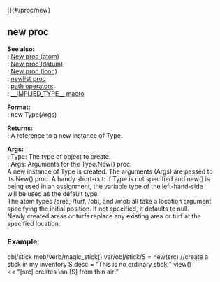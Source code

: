 []{#/proc/new}    
## new proc    
**See also:**    
:   [New proc (atom)](/ref/atom/proc/New.md)    
:   [New proc (datum)](/ref/datum/proc/New.md)    
:   [New proc (icon)](/ref/icon/proc/New.md)    
:   [newlist proc](/ref/proc/newlist.md)    
:   [path operators](/ref/operator/path.md)    
:   [\_\_IMPLIED_TYPE\_\_ macro](/ref/DM/preprocessor/__IMPLIED_TYPE__.md)    
<!-- -->    
**Format:**    
:   new Type(Args)    
<!-- -->    
**Returns:**    
:   A reference to a new instance of Type.    
<!-- -->    
**Args:**    
:   Type: The type of object to create.    
:   Args: Arguments for the Type.New() proc.    
A new instance of Type is created. The arguments (Args) are passed to    
its New() proc. A handy short-cut: if Type is not specified and new() is    
being used in an assignment, the variable type of the left-hand-side    
will be used as the default type.    
The atom types /area, /turf, /obj, and /mob all take a location argument    
specifying the initial position. If not specified, it defaults to null.    
Newly created areas or turfs replace any existing area or turf at the    
specified location.    
### Example:    
obj/stick mob/verb/magic_stick() var/obj/stick/S = new(src) //create a    
stick in my inventory S.desc = \"This is no ordinary stick!\" view()    
\<\< \"\[src\] creates \\an \[S\] from thin air!\"  